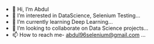 - 👋 Hi, I’m Abdul
- 👀 I’m interested in DataScience, Selenium Testing...
- 🌱 I’m currently learning Deep Learning...
- 💞️ I’m looking to collaborate on Data Science projects...
- 📫 How to reach me- abdul96selenium@gmail.com ...


